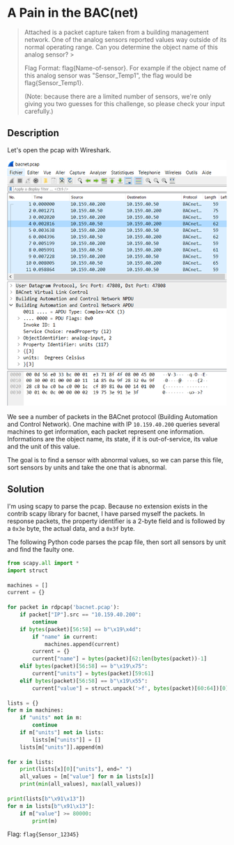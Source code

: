 # A Pain in the BAC(net)

> Attached is a packet capture taken from a building management network.
> One of the analog sensors reported values way outside of its normal operating range.
> Can you determine the object name of this analog sensor? >
> 
> Flag Format: flag{Name-of-sensor}.
> For example if the object name of this analog sensor was "Sensor_Temp1", the flag would be flag{Sensor_Temp1}.
>
> (Note: because there are a limited number of sensors, we're only giving you two guesses for this challenge, so please check your input carefully.)

## Description

Let's open the pcap with Wireshark.

![](../images/bac.png)

We see a number of packets in the BACnet protocol (Building Automation and Control Network). One machine with IP `10.159.40.200` queries several machines to get information, each packet represent one information. Informations are the object name, its state, if it is out-of-service, its value and the unit of this value.

The goal is to find a sensor with abnormal values, so we can parse this file, sort sensors by units and take the one that is abnormal.

## Solution

I'm using scapy to parse the pcap. Because no extension exists in the contrib scapy library for bacnet, I have parsed myself the packets.
In response packets, the property identifier is a 2-byte field and is followed by a `0x3e` byte, the actual data, and a `0x3f` byte.

The following Python code parses the pcap file, then sort all sensors by unit and find the faulty one.

```python
from scapy.all import *
import struct

machines = []
current = {}

for packet in rdpcap('bacnet.pcap'):
    if packet["IP"].src == "10.159.40.200":
        continue
    if bytes(packet)[56:58] == b"\x19\x4d":
        if "name" in current:
            machines.append(current)
        current = {}
        current["name"] = bytes(packet)[62:len(bytes(packet))-1]
    elif bytes(packet)[56:58] == b"\x19\x75":
        current["units"] = bytes(packet)[59:61]
    elif bytes(packet)[56:58] == b"\x19\x55":
        current["value"] = struct.unpack('>f', bytes(packet)[60:64])[0]

lists = {}
for m in machines:
    if "units" not in m:
        continue
    if m["units"] not in lists:
        lists[m["units"]] = []
    lists[m["units"]].append(m)

for x in lists:
    print(lists[x][0]["units"], end=" ")
    all_values = [m["value"] for m in lists[x]]
    print(min(all_values), max(all_values))

print(lists[b"\x91\x13"])
for m in lists[b"\x91\x13"]:
    if m["value"] >= 80000:
        print(m)
```

Flag: `flag{Sensor_12345}`